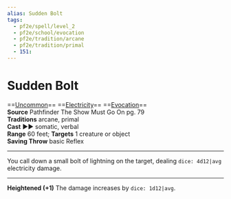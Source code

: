 ```yaml
---
alias: Sudden Bolt
tags:
  - pf2e/spell/level_2
  - pf2e/school/evocation
  - pf2e/tradition/arcane
  - pf2e/tradition/primal
  - 151:
---
```


# Sudden Bolt

==[Uncommon](../../../Traits/Uncommon.md)== ==[Electricity](../../../Traits/Electricity.md)== ==[Evocation](../../../Traits/Evocation.md)==  
__Source__ Pathfinder The Show Must Go On pg. 79  
**Traditions** arcane, primal  
**Cast** ►► somatic, verbal  
**Range** 60 feet; **Targets** 1 creature or object  
**Saving Throw** basic Reflex

---

You call down a small bolt of lightning on the target, dealing `dice: 4d12|avg` electricity damage.

<hr>

**Heightened (+1)** The damage increases by `dice: 1d12|avg`.
